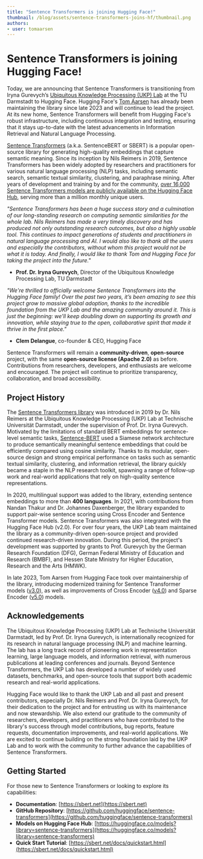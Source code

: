 ```yaml
---
title: "Sentence Transformers is joining Hugging Face!"
thumbnail: /blog/assets/sentence-transformers-joins-hf/thumbnail.png
authors:
- user: tomaarsen
---
```


# Sentence Transformers is joining Hugging Face!

Today, we are announcing that Sentence Transformers is transitioning from Iryna Gurevych’s [Ubiquitous Knowledge Processing (UKP) Lab](https://www.informatik.tu-darmstadt.de/ukp/ukp_home/index.en.jsp) at the TU Darmstadt to Hugging Face. Hugging Face's [Tom Aarsen](https://huggingface.co/tomaarsen) has already been maintaining the library since late 2023 and will continue to lead the project. At its new home, Sentence Transformers will benefit from Hugging Face's robust infrastructure, including continuous integration and testing, ensuring that it stays up-to-date with the latest advancements in Information Retrieval and Natural Language Processing.

[Sentence Transformers](https://sbert.net/) (a.k.a. SentenceBERT or SBERT) is a popular open-source library for generating high-quality embeddings that capture semantic meaning. Since its inception by Nils Reimers in 2019, Sentence Transformers has been widely adopted by researchers and practitioners for various natural language processing (NLP) tasks, including semantic search, semantic textual similarity, clustering, and paraphrase mining. After years of development and training by and for the community, [over 16,000 Sentence Transformers models are publicly available on the Hugging Face Hub](https://huggingface.co/models?library=sentence-transformers), serving more than a million monthly unique users.

*"Sentence Transformers has been a huge success story and a culmination of our long-standing research on computing semantic similarities for the whole lab. Nils Reimers has made a very timely discovery and has produced not only outstanding research outcomes, but also a highly usable tool. This continues to impact generations of students and practitioners in natural language processing and AI. I would also like to thank all the users and especially the contributors, without whom this project would not be what it is today. And finally, I would like to thank Tom and Hugging Face for taking the project into the future."*

- **Prof. Dr. Iryna Gurevych**, Director of the Ubiquitous Knowledge Processing Lab, TU Darmstadt

*"We're thrilled to officially welcome Sentence Transformers into the Hugging Face family! Over the past two years, it’s been amazing to see this project grow to massive global adoption, thanks to the incredible foundation from the UKP Lab and the amazing community around it. This is just the beginning: we’ll keep doubling down on supporting its growth and innovation, while staying true to the open, collaborative spirit that made it thrive in the first place."*

- **Clem Delangue**, co-founder & CEO, Hugging Face

Sentence Transformers will remain a **community-driven**, **open-source** project, with the same **open-source license (Apache 2.0)** as before. Contributions from researchers, developers, and enthusiasts are welcome and encouraged. The project will continue to prioritize transparency, collaboration, and broad accessibility.

## Project History

The [Sentence Transformers library](https://github.com/UKPLab/sentence-transformers) was introduced in 2019 by Dr. Nils Reimers at the Ubiquitous Knowledge Processing (UKP) Lab at Technische Universität Darmstadt, under the supervision of Prof. Dr. Iryna Gurevych. Motivated by the limitations of standard BERT embeddings for sentence-level semantic tasks, [Sentence-BERT](https://arxiv.org/abs/1908.10084) used a Siamese network architecture to produce semantically meaningful sentence embeddings that could be efficiently compared using cosine similarity. Thanks to its modular, open-source design and strong empirical performance on tasks such as semantic textual similarity, clustering, and information retrieval, the library quickly became a staple in the NLP research toolkit, spawning a range of follow-up work and real-world applications that rely on high-quality sentence representations. 

In 2020, multilingual support was added to the library, extending sentence embeddings to more than **400 languages**. In 2021, with contributions from Nandan Thakur and Dr. Johannes Daxenberger, the library expanded to support pair-wise sentence scoring using Cross Encoder and Sentence Transformer models. Sentence Transformers was also integrated with the Hugging Face Hub (v2.0). For over four years, the UKP Lab team maintained the library as a community-driven open-source project and provided continued research-driven innovation. During this period, the project's development was supported by grants to Prof. Gurevych by the German Research Foundation (DFG), German Federal Ministry of Education and Research (BMBF), and Hessen State Ministry for Higher Education, Research and the Arts (HMWK).

In late 2023, Tom Aarsen from Hugging Face took over maintainership of the library, introducing modernized training for Sentence Transformer models ([v3.0](https://huggingface.co/blog/train-sentence-transformers)), as well as improvements of Cross Encoder ([v4.0](https://huggingface.co/blog/train-reranker)) and Sparse Encoder ([v5.0](https://huggingface.co/blog/train-sparse-encoder)) models.

## Acknowledgements

The Ubiquitous Knowledge Processing (UKP) Lab at Technische Universität Darmstadt, led by Prof. Dr. Iryna Gurevych, is internationally recognized for its research in natural language processing (NLP) and machine learning. The lab has a long track record of pioneering work in representation learning, large language models, and information retrieval, with numerous publications at leading conferences and journals. Beyond Sentence Transformers, the UKP Lab has developed a number of widely used datasets, benchmarks, and open-source tools that support both academic research and real-world applications.

Hugging Face would like to thank the UKP Lab and all past and present contributors, especially Dr. Nils Reimers and Prof. Dr. Iryna Gurevych, for their dedication to the project and for entrusting us with its maintenance and now stewardship. We also extend our gratitude to the community of researchers, developers, and practitioners who have contributed to the library's success through model contributions, bug reports, feature requests, documentation improvements, and real-world applications. We are excited to continue building on the strong foundation laid by the UKP Lab and to work with the community to further advance the capabilities of Sentence Transformers.

## Getting Started

For those new to Sentence Transformers or looking to explore its capabilities:

- **Documentation**: [https://sbert.net](https://sbert.net)  
- **GitHub Repository**: [https://github.com/huggingface/sentence-transformers](https://github.com/huggingface/sentence-transformers)  
- **Models on Hugging Face Hub**: [https://huggingface.co/models?library=sentence-transformers](https://huggingface.co/models?library=sentence-transformers)  
- **Quick Start Tutorial**: [https://sbert.net/docs/quickstart.html](https://sbert.net/docs/quickstart.html)